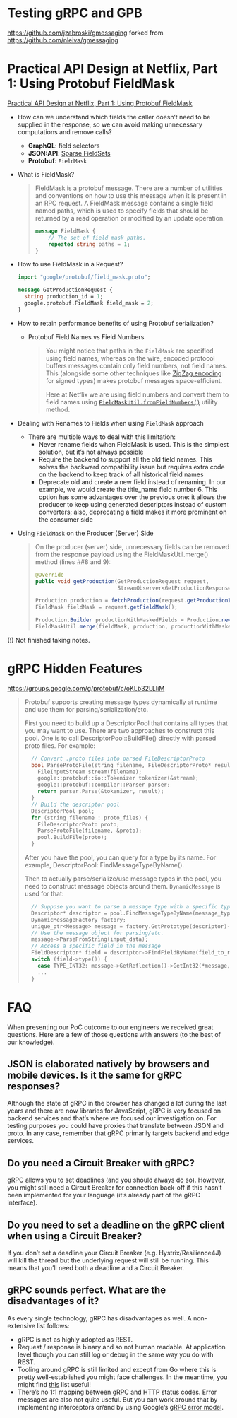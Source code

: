 # Testing gRPC and GPB

https://github.com/jzabroski/gmessaging forked from https://github.com/nleiva/gmessaging

# Practical API Design at Netflix, Part 1: Using Protobuf FieldMask
[Practical API Design at Netflix, Part 1: Using Protobuf FieldMask](https://netflixtechblog.com/practical-api-design-at-netflix-part-1-using-protobuf-fieldmask-35cfdc606518)

* How can we understand which fields the caller doesn’t need to be supplied in the response, so we can avoid making unnecessary computations and remove calls?
    * **GraphQL**: field selectors
    * **JSON:API**: [Sparse FieldSets](https://jsonapi.org/format/#fetching-sparse-fieldsets)
    * **Protobuf**: `FieldMask`
 
* What is FieldMask?
    > FieldMask is a protobuf message. There are a number of utilities and conventions on how to use this message when it is present in an RPC request. A FieldMask message contains a single field named paths, which is used to specify fields that should be returned by a read operation or modified by an update operation.
    > 
    > ```proto
    > message FieldMask {
    >     // The set of field mask paths.
    >     repeated string paths = 1;
    > }
    > ```

* How to use FieldMask in a Request?
    ```proto
    import "google/protobuf/field_mask.proto";
    
    message GetProductionRequest {
      string production_id = 1;
      google.protobuf.FieldMask field_mask = 2;
    }
    ```

* How to retain performance benefits of using Protobuf serialization?
    * Protobuf Field Names vs Field Numbers
        > You might notice that paths in the `FieldMask` are specified using field names, whereas on the wire, encoded protocol buffers messages contain only field numbers, not field names. This (alongside some other techniques like [ZigZag encoding](https://en.wikipedia.org/wiki/Variable-length_quantity#Zigzag_encoding) for signed types) makes protobuf messages space-efficient.
        >
        > Here at Netflix we are using field numbers and convert them to field names using [`FieldMaskUtil.fromFieldNumbers()`](https://developers.google.com/protocol-buffers/docs/reference/java/com/google/protobuf/util/FieldMaskUtil.html#fromFieldNumbers-java.lang.Class-int...-) utility method.
        
* Dealing with Renames to Fields when using `FieldMask` approach
    * There are multiple ways to deal with this limitation:
      * Never rename fields when FieldMask is used. This is the simplest solution, but it’s not always possible
      * Require the backend to support all the old field names. This solves the backward compatibility issue but requires extra code on the backend to keep track of all historical field names
      * Deprecate old and create a new field instead of renaming. In our example, we would create the title_name field number 6. This option has some advantages over the previous one: it allows the producer to keep using generated descriptors instead of custom converters; also, deprecating a field makes it more prominent on the consumer side

* Using `FieldMask` on the Producer (Server) Side
    > On the producer (server) side, unnecessary fields can be removed from the response payload using the FieldMaskUtil.merge() method (lines ##8 and 9):
    >
    > ```java
    > @Override
    > public void getProduction(GetProductionRequest request, 
    >                           StreamObserver<GetProductionResponse> response) {
    > 
    > Production production = fetchProduction(request.getProductionId());
    > FieldMask fieldMask = request.getFieldMask();
    > 
    > Production.Builder productionWithMaskedFields = Production.newBuilder();
    > FieldMaskUtil.merge(fieldMask, production, productionWithMaskedFields);
    > ```

(!) Not finished taking notes.

# gRPC Hidden Features

https://groups.google.com/g/protobuf/c/oKLb32LLIiM

> Protobuf supports creating message types dynamically at runtime and use them for parsing/serialization/etc.
> 
> First you need to build up a DescriptorPool that contains all types that you may want to use. There are two approaches to construct this pool. One is to call DescriptorPool::BuildFile() directly with parsed proto files. For example:
> ```c++
>   // Convert .proto files into parsed FileDescriptorProto
>   bool ParseProtoFile(string filename, FileDescriptorProto* result) {
>     FileInputStream stream(filename);
>     google::protobuf::io::Tokenizer tokenizer(&stream);
>     google::protobuf::compiler::Parser parser;
>     return parser.Parse(&tokenizer, result);
>   }
>   // Build the descriptor pool
>   DescriptorPool pool;
>   for (string filename : proto_files) {
>     FileDescriptorProto proto;
>     ParseProtoFile(filename, &proto);
>     pool.BuildFile(proto);
>   }
> ```
> 
> After you have the pool, you can query for a type by its name. For example, DescriptorPool::FindMessageTypeByName().
> 
> Then to actually parse/serialize/use message types in the pool, you need to construct message objects around them. `DynamicMessage` is used for that:
> ```c++
>   // Suppose you want to parse a message type with a specific type name.
>   Descriptor* descriptor = pool.FindMessageTypeByName(message_type_to_parse);
>   DynamicMessageFactory factory;
>   unique_ptr<Message> message = factory.GetPrototype(descriptor)->New();
>   // Use the message object for parsing/etc.
>   message->ParseFromString(input_data);
>   // Access a specific field in the message
>   FieldDescriptor* field = descriptor->FindFieldByName(field_to_read);
>   switch (field->type()) {
>     case TYPE_INT32: message->GetReflection()->GetInt32(*message, field); break;
>     ...
>   }
> ```

# FAQ

When presenting our PoC outcome to our engineers we received great questions. Here are a few of those questions with answers (to the best of our knowledge).

## JSON is elaborated natively by browsers and mobile devices. Is it the same for gRPC responses?

Although the state of gRPC in the browser has changed a lot during the last years and there are now libraries for JavaScript, gRPC is very focused on backend services and that’s where we focused our investigation on. For testing purposes you could have proxies that translate between JSON and proto. In any case, remember that gRPC primarily targets backend and edge services.

## Do you need a Circuit Breaker with gRPC?

gRPC allows you to set deadlines (and you should always do so). However, you might still need a Circuit Breaker for connection back-off if this hasn’t been implemented for your language (it’s already part of the gRPC interface).

## Do you need to set a deadline on the gRPC client when using a Circuit Breaker?

If you don’t set a deadline your Circuit Breaker (e.g. Hystrix/Resilience4J) will kill the thread but the underlying request will still be running. This means that you’ll need both a deadline and a Circuit Breaker.

## gRPC sounds perfect. What are the disadvantages of it?

As every single technology, gRPC has disadvantages as well. A non-extensive list follows:

* gRPC is not as highly adopted as REST.
* Request / response is binary and so not human readable. At application level though you can still log or debug in the same way you do with REST.
* Tooling around gRPC is still limited and except from Go where this is pretty well-established you might face challenges. In the meantime, you might find [this](https://github.com/grpc-ecosystem/awesome-grpc) list useful!
* There’s no 1:1 mapping between gRPC and HTTP status codes. Error messages are also not quite useful. But you can work around that by implementing interceptors or/and by using Google’s [gRPC error model](https://grpc.io/docs/guides/error/).
